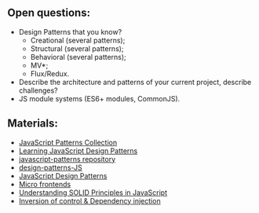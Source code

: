 ## Open questions:
- Design Patterns that you know?
  - Creational (several patterns);
  - Structural (several patterns);
  - Behavioral (several patterns);
  - MV*;
  - Flux/Redux.
- Describe the architecture and patterns of your current project, describe challenges?
- JS module systems (ES6+ modules, CommonJS).

## Materials:
- [JavaScript Patterns Collection](http://shichuan.github.io/javascript-patterns/)
- [Learning JavaScript Design Patterns](https://addyosmani.com/resources/essentialjsdesignpatterns/book/)
- [javascript-patterns repository](https://github.com/shichuan/javascript-patterns)
- [design-patterns-JS](https://github.com/fbeline/Design-Patterns-JS)
- [JavaScript Design Patterns](https://www.dofactory.com/javascript/design-patterns)
- [Micro frontends](https://martinfowler.com/articles/micro-frontends.html)
- [Understanding SOLID Principles in JavaScript](https://hackernoon.com/understanding-solid-principles-in-javascript-w1cx3yrv)
- [Inversion of control & Dependency injection](https://martinfowler.com/articles/injection.html)
